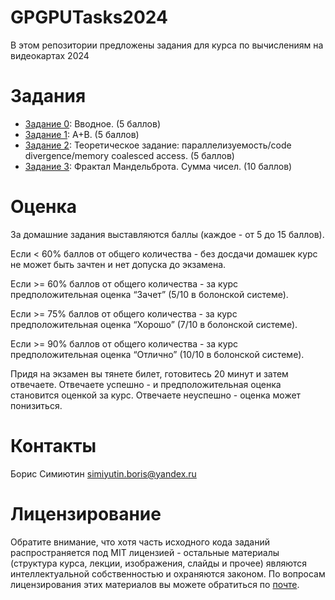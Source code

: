 # GPGPUTasks2024
В этом репозитории предложены задания для курса по вычислениям на видеокартах 2024

Задания
======

- [Задание 0](https://github.com/GPGPUCourse/GPGPUTasks2024/tree/task00): Вводное. (5 баллов)
- [Задание 1](https://github.com/GPGPUCourse/GPGPUTasks2024/tree/task01): A+B. (5 баллов)
- [Задание 2](https://github.com/GPGPUCourse/GPGPUTasks2024/tree/task02): Теоретическое задание: параллелизуемость/code divergence/memory coalesced access. (5 баллов)
- [Задание 3](https://github.com/GPGPUCourse/GPGPUTasks2024/tree/task03): Фрактал Мандельброта. Сумма чисел. (10 баллов)


Оценка
======

За домашние задания выставляются баллы (каждое - от 5 до 15 баллов).

Если <  60% баллов от общего количества - без досдачи домашек курс не может быть зачтен и нет допуска до экзамена.

Если >= 60% баллов от общего количества - за курс предположительная оценка “Зачет” (5/10 в болонской системе).

Если >= 75% баллов от общего количества - за курс предположительная оценка “Хорошо” (7/10 в болонской системе).

Если >= 90% баллов от общего количества - за курс предположительная оценка “Отлично” (10/10 в болонской системе).

Придя на экзамен вы тянете билет, готовитесь 20 минут и затем отвечаете. Отвечаете успешно - и предположительная оценка становится оценкой за курс. Отвечаете неуспешно - оценка может понизиться.

Контакты
======
Борис Симиютин simiyutin.boris@yandex.ru  


Лицензирование
======

Обратите внимание, что хотя часть исходного кода заданий распространяется под MIT лицензией - остальные материалы (структура курса, лекции, изображения, слайды и прочее) являются интеллектуальной собственностью и охраняются законом. По вопросам лицензирования этих материалов вы можете обратиться по [почте](mailto:PolarHare@gmail.com).
